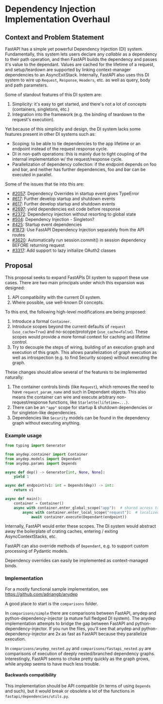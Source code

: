 # Dependency Injection Implementation Overhaul

## Context and Problem Statement

FastAPI has a simple yet powerful Dependency Injection (DI) system.
Fundamentally, this system lets users declare any _callable_ as a dependency to their path operation, and then FastAPI builds the dependency and passes it's value to the dependant.
Values are cached for the lifetime of a request, and setup/teardown are supported by linking context-manager dependencies to an AsyncExitStack.
Internally, FastAPI also uses this DI system to wire up `Request`, `Response`, `Headers`, etc. as well as query, body and path parameters.

Some of standout features of this DI system are:

1. Simplicity: it's easy to get started, and there's not a lot of concepts (containers, singletons, etc.)
2. Integration into the framework (e.g. the binding of teardown to the request's execution).

Yet because of this simplicity and design, the DI system lacks some features present in other DI systems such as:

- Scoping: to be able to tie dependencies to the app lifetime or an endpoint instead of the request response cycle.
- DI in non-path operations: this is mainly due to tight coupling of the internal implementation w/ the request/response cycle.
- Parallelization of dependency collection: if the endpoint depends on foo and bar, and neither has further dependencies, foo and bar can be executed in parallel.

Some of the issues that tie into this are:

- [#2057](https://github.com/tiangolo/fastapi/issues/2057): Dependency Overrides in startup event gives TypeError
- [#617](https://github.com/tiangolo/fastapi/issues/617): Further develop startup and shutdown events
- [#617](https://github.com/tiangolo/fastapi/issues/617): Further develop startup and shutdown events
- [#2697](https://github.com/tiangolo/fastapi/pull/2697): yield dependencies exit code before response
- [#2372](https://github.com/tiangolo/fastapi/issues/2372): Dependency injection without resorting to global state
- [#504](https://github.com/tiangolo/fastapi/issues/504): Dependency Injection - Singleton?
- [#425](https://github.com/tiangolo/fastapi/issues/425): Startup event dependencies
- [#1873](https://github.com/tiangolo/fastapi/issues/1873): Use FastAPI Dependency Injection separately from the API routes
- [#3620](https://github.com/tiangolo/fastapi/issues/3620): Automatically run session.commit() in session dependency BEFORE returning request
- [#3317](https://github.com/tiangolo/fastapi/issues/3317): Add support to lazy initialize OAuth2 classes

## Proposal

This proposal seeks to expand FastAPIs DI system to support these use cases.
There are two main principals under which this expansion was designed:

1. API compatibility with the current DI system.
2. Where possible, use well-known DI concepts.

To this end, the following high-level modifications are being proposed:

1. Introduce a formal `Container`.
2. Introduce scopes beyond the current defaults of `request` (`use_cache=True`) and no-scope/prototype (`use_cache=False`). These scopes would provide a more formal context for caching and lifetime control.
3. Try to decouple the steps of wiring, building of an execution graph and execution of this graph. This allows parallelization of graph execution as well as introspection (e.g. to find Security scopes) without executing the graph.

These changes should allow several of the features to be implemented naturally:

1. The container controls binds (like `Request`), which removes the need to have `request_param_name` and such in Dependant objects. This also means the container can wire and execute arbitrary non-request/response functions, like `Starlette(lifetime=...)`.
2. There can be an `"app"` scope for startup & shutdown dependencies or for singleton-like dependencies.
3. Dependencies like `Security` models can be found in the dependency graph without executing anything.

### Example usage

```python
from typing import Generator

from anydep.container import Container
from anydep.models import Dependant
from anydep.params import Depends

async def dep() -> Generator[int, None, None]:
    yield 1

async def endpoint(v1: int = Depends(dep)) -> int:
    return v1

async def main():
    container = Container()
    async with container.enter_global_scope("app"):  # shared across tasks
        async with container.enter_local_scope("request"):  # localized via contextvars
            await container.execute(Dependant(endpoint))
```

Internally, FastAPI would enter these scopes.
The DI system would abstract away the boilerplate of crating caches, entering / exiting AsyncContextStacks, etc.

FastAPI can also override methods of `Dependant`, e.g. to support custom processing of Pydantic models.

Dependency overrides can easily be implemented as context-managed binds.

### Implementation

For a mostly functional sample implementation, see https://github.com/adriangb/anydep

A good place to start is the `comparisons` folder.

In `comparisons/simple` there are comparisons between FastAPI, anydep and python-dependency-injector (a mature full fledged DI system).
The anydep implementation attempts to bridge the gap between FastAPI and python-dependency-injector.
If you run the files, you'll see that anydep and python-dependency-injector are 2x as fast as FastAPI because they parallelize execution.

In `comparisons/anydep_nested.py` and `comparisons/fastapi_nested.py` are comparisons of execution of deeply nested/branched dependency graphs. Interestingly, FastAPI seems to choke pretty quickly as the graph grows, while anydep seems to have much less trouble.

#### Backwards compatibility

This implementation should be API compatible (in terms of using `Depends` and such), but it would break or obsolete a lot of the functions in `fastapi/dependencies/utils.py`.
